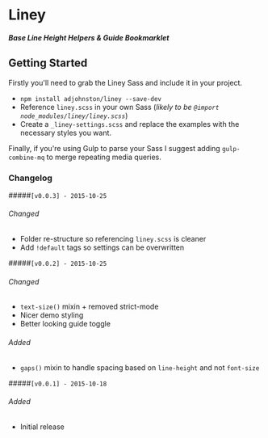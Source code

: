 # Liney
##### Base Line Height Helpers & Guide Bookmarklet

## Getting Started
Firstly you'll need to grab the Liney Sass and include it in your project.

- `npm install adjohnston/liney --save-dev`
- Reference `liney.scss` in your own Sass (_likely to be `@import node_modules/liney/liney.scss`_)
- Create a `_liney-settings.scss` and replace the examples with the necessary styles you want.

Finally, if you're using Gulp to parse your Sass I suggest adding `gulp-combine-mq` to merge repeating media queries.

### Changelog

#####`[v0.0.3] - 2015-10-25`
###### Changed
- Folder re-structure so referencing `liney.scss` is cleaner
- Add `!default` tags so settings can be overwritten

#####`[v0.0.2] - 2015-10-25`
###### Changed
- `text-size()` mixin + removed strict-mode
- Nicer demo styling
- Better looking guide toggle

###### Added
- `gaps()` mixin to handle spacing based on `line-height` and not `font-size`

#####`[v0.0.1] - 2015-10-18`
###### Added
- Initial release
